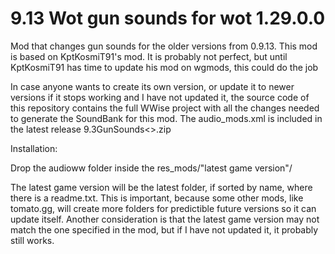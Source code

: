 # 9.13 Wot gun sounds for wot 1.29.0.0

Mod that changes gun sounds for the older versions from 0.9.13. This mod is based on KptKosmiT91's mod. It is probably not perfect, but until KptKosmiT91 has time to update his mod on wgmods, this could do the job

In case anyone wants to create its own version, or update it to newer versions if it stops working and I have not updated it, the source code of this repository contains the full WWise project with all the changes needed to generate the SoundBank for this mod. The audio_mods.xml is included in the latest release 9.3GunSounds<>.zip

Installation:

Drop the audioww folder inside the res_mods/"latest game version"/

The latest game version will be the latest folder, if sorted by name, where there is a readme.txt. This is important, because some other mods, like tomato.gg, will create more folders for predictible future versions so it can update itself.
Another consideration is that the latest game version may not match the one specified in the mod, but if I have not updated it, it probably still works.
